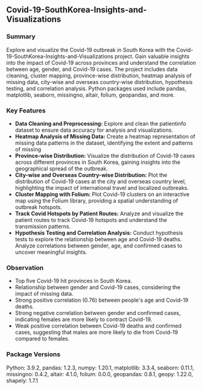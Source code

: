 ## Covid-19-SouthKorea-Insights-and-Visualizations
### Summary
Explore and visualize the Covid-19 outbreak in South Korea with the Covid-19-SouthKorea-Insights-and-Visualizations project. Gain valuable insights into the impact of Covid-19 across provinces and understand the correlation between age, gender, and Covid-19 cases. The project includes data cleaning, cluster mapping, province-wise distribution, heatmap analysis of missing data, city-wise and overseas country-wise distribution, hypothesis testing, and correlation analysis. Python packages used include pandas, matplotlib, seaborn, missingno, altair, folium, geopandas, and more.

### Key Features
- **Data Cleaning and Preprocessing:** Explore and clean the patientinfo dataset to ensure data accuracy for analysis and visualizations.
- **Heatmap Analysis of Missing Data:** Create a heatmap representation of missing data patterns in the dataset, identifying the extent and patterns of missing 
- **Province-wise Distribution:** Visualize the distribution of Covid-19 cases across different provinces in South Korea, gaining insights into the geographical spread of the outbreak.
- **City-wise and Overseas Country-wise Distribution:** Plot the distribution of Covid-19 cases at the city and overseas country level, highlighting the impact of international travel and localized outbreaks.
- **Cluster Mapping with Folium:** Plot Covid-19 clusters on an interactive map using the Folium library, providing a spatial understanding of outbreak hotspots.
- **Track Covid Hotspots by Patient Routes:** Analyze and visualize the patient routes to track Covid-19 hotspots and understand the transmission patterns.
- **Hypothesis Testing and Correlation Analysis:** Conduct hypothesis tests to explore the relationship between age and Covid-19 deaths. Analyze correlations between gender, age, and confirmed cases to uncover meaningful insights.

### Observation
- Top five Covid-19 hit provinces in South Korea.
- Relationship between gender and Covid-19 cases, considering the impact of missing data.
- Strong positive correlation (0.76) between people's age and Covid-19 deaths.
- Strong negative correlation between gender and confirmed cases, indicating females are more likely to contract Covid-19.
- Weak positive correlation between Covid-19 deaths and confirmed cases, suggesting that males are more likely to die from Covid-19 compared to females.

### Package Versions
Python: 3.9.2, 
pandas: 1.2.3, 
numpy: 1.20.1, 
matplotlib: 3.3.4, 
seaborn: 0.11.1, 
missingno: 0.4.2, 
altair: 4.1.0, 
folium: 0.0.0, 
geopandas: 0.8.1, 
geopy: 1.22.0, 
shapely: 1.7.1
